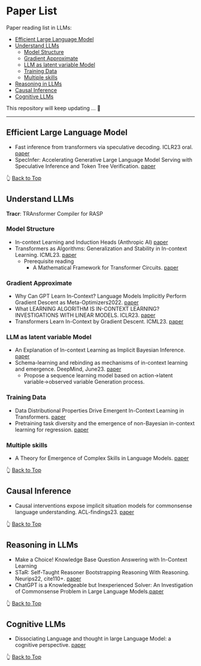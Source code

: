 # Paper List
Paper reading list in LLMs: 
- [Efficient Large Language Model](#Efficient-Large-Language-Model)
- [Understand LLMs](#Understand-LLMs)
  - [Model Structure](#model-structure)
  - [Gradient Approximate](#gradient-approximate)
  - [LLM as latent variable Model](#LLM-as-latent-variable-Model)
  - [Training Data](#training-data)
  - [Multiple skills](#multiple-skills)
- [Reasoning in LLMs](#Reasoning-in-LLMs)
- [Causal Inference](#Causal-Inference)
- [Cognitive LLMs](#cognitive-llm)

This repository will keep updating ... 🤗
***


## Efficient Large Language Model
* Fast inference from transformers via speculative decoding. ICLR23 oral. [paper](https://arxiv.org/abs/2211.17192)
* SpecInfer: Accelerating Generative Large Language Model Serving with Speculative Inference and Token Tree Verification. [paper](https://arxiv.org/pdf/2305.09781.pdf)

👆 [Back to Top](#paper-list)

## Understand LLMs
**Tracr**: TRAnsformer Compiler for RASP

### Model Structure
* In-context Learning and Induction Heads (Anthropic AI) [paper](https://transformer-circuits.pub/2022/in-context-learning-and-induction-heads/index.html)
* Transformers as Algorithms: Generalization and Stability in In-context Learning. ICML23. [paper](https://arxiv.org/pdf/2301.07067.pdf)
  - Prerequisite reading
    - A Mathematical Framework for Transformer Circuits. [paper](https://transformer-circuits.pub/2021/framework/index.html#three-kinds-of-composition)
### Gradient Approximate
* Why Can GPT Learn In-Context? Language Models Implicitly Perform Gradient Descent as Meta-Optimizers2022. [paper](https://arxiv.org/abs/2212.10559)
* What LEARNING ALGORITHM IS IN-CONTEXT LEARNING? INVESTIGATIONS WITH LINEAR MODELS. ICLR23. [paper](https://arxiv.org/abs/2211.15661)
* Transformers Learn In-Context by Gradient Descent. ICML23. [paper](https://arxiv.org/abs/2212.0767)
### LLM as latent variable Model
* An Explanation of In-context Learning as Implicit Bayesian Inference. [paper](https://arxiv.org/abs/2111.02080)
* Schema-learning and rebinding as mechanisms of in-context learning and emergence. DeepMind, June23. [paper](https://arxiv.org/pdf/2307.01201.pdf)
  - Propose a sequence learning model based on action->latent variable->observed variable Generation process.
### Training Data
* Data Distributional Properties Drive Emergent In-Context Learning in Transformers. [paper](https://proceedings.neurips.cc/paper_files/paper/2022/file/77c6ccacfd9962e2307fc64680fc5ace-Paper-Conference.pdf)
* Pretraining task diversity and the emergence of non-Bayesian in-context learning for regression​. [paper](proceedings.neurips.cc/paper_files/paper/2022/file/77c6ccacfd9962e2307fc64680fc5ace-Paper-Conference.pdf)
### Multiple skills
* A Theory for Emergence of Complex Skills in Language Models. [paper](​https://arxiv.org/pdf/2307.15936.pdf)

👆 [Back to Top](#paper-list)
## Causal Inference
* Causal interventions expose implicit situation models for commonsense language understanding. ACL-findings23. [paper](https://arxiv.org/pdf/2306.03882.pdf)

👆 [Back to Top](#paper-list)
## Reasoning in LLMs
* Make a Choice! Knowledge Base Question Answering with In-Context Learning
* STaR: Self-Taught Reasoner Bootstrapping Reasoning With Reasoning.  Neurips22, cite110+. [paper](https://​openreview.net/forum?id=_3ELRdg2sgI)
* ChatGPT is a Knowledgeable but Inexperienced Solver: An Investigation of Commonsense Problem in Large Language Models.[paper](https://arxiv.org/pdf/2303.16421.pdf)

👆 [Back to Top](#paper-list)
## Cognitive LLMs
* Dissociating Language and thought in large Language Model: a cognitive perspective. [paper](https://arxiv.org/pdf/2301.06627.pdf)
  
👆 [Back to Top](#paper-list)
